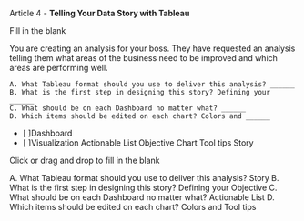 Article 4 - **Telling Your Data Story with Tableau**

Fill in the blank

You are creating an analysis for your boss. They have requested an analysis telling them what areas of the business need to be improved and which areas are performing well.

    A. What Tableau format should you use to deliver this analysis? ______
    B. What is the first step in designing this story? Defining your ______
    C. What should be on each Dashboard no matter what? ______
    D. Which items should be edited on each chart? Colors and ______

- [ ]Dashboard
- [ ]Visualization
Actionable List
Objective
Chart
Tool tips
Story

Click or drag and drop to fill in the blank

A. What Tableau format should you use to deliver this analysis? Story
B. What is the first step in designing this story? Defining your Objective
C. What should be on each Dashboard no matter what? Actionable List
D. Which items should be edited on each chart? Colors and Tool tips
